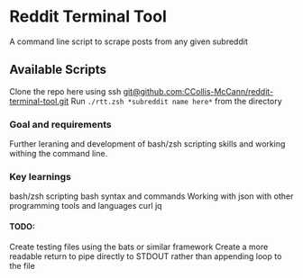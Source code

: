 # Reddit Terminal Tool

A command line script to scrape posts from any given subreddit

## Available Scripts

Clone the repo here using ssh [git@github.com:CCollis-McCann/reddit-terminal-tool.git](git@github.com:CCollis-McCann/reddit-terminal-tool.git)
Run `./rtt.zsh *subreddit name here*` from the directory

### Goal and requirements

Further leraning and development of bash/zsh scripting skills and working withing the command line.

### Key learnings

bash/zsh scripting
bash syntax and commands
Working with json with other programming tools and languages
curl
jq

#### TODO:

Create testing files using the bats or similar framework
Create a more readable return to pipe directly to STDOUT rather than appending loop to the file
